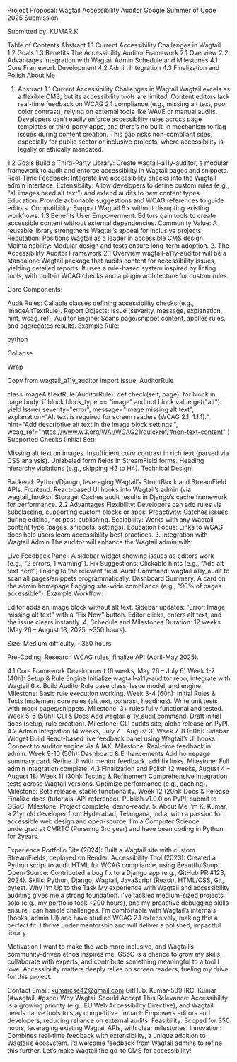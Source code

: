Project Proposal: Wagtail Accessibility Auditor
Google Summer of Code 2025 Submission

Submitted by: KUMAR.K

Table of Contents
Abstract
1.1 Current Accessibility Challenges in Wagtail
1.2 Goals
1.3 Benefits
The Accessibility Auditor Framework
2.1 Overview
2.2 Advantages
Integration with Wagtail Admin
Schedule and Milestones
4.1 Core Framework Development
4.2 Admin Integration
4.3 Finalization and Polish
About Me
1. Abstract
1.1 Current Accessibility Challenges in Wagtail
Wagtail excels as a flexible CMS, but its accessibility tools are limited. Content editors lack real-time feedback on WCAG 2.1 compliance (e.g., missing alt text, poor color contrast), relying on external tools like WAVE or manual audits. Developers can’t easily enforce accessibility rules across page templates or third-party apps, and there’s no built-in mechanism to flag issues during content creation. This gap risks non-compliant sites, especially for public sector or inclusive projects, where accessibility is legally or ethically mandated.

1.2 Goals
Build a Third-Party Library: Create wagtail-a11y-auditor, a modular framework to audit and enforce accessibility in Wagtail pages and snippets.
Real-Time Feedback: Integrate live accessibility checks into the Wagtail admin interface.
Extensibility: Allow developers to define custom rules (e.g., “all images need alt text”) and extend audits to new content types.
Education: Provide actionable suggestions and WCAG references to guide editors.
Compatibility: Support Wagtail 6.x without disrupting existing workflows.
1.3 Benefits
User Empowerment: Editors gain tools to create accessible content without external dependencies.
Community Value: A reusable library strengthens Wagtail’s appeal for inclusive projects.
Reputation: Positions Wagtail as a leader in accessible CMS design.
Maintainability: Modular design and tests ensure long-term adoption.
2. The Accessibility Auditor Framework
2.1 Overview
wagtail-a11y-auditor will be a standalone Wagtail package that audits content for accessibility issues, yielding detailed reports. It uses a rule-based system inspired by linting tools, with built-in WCAG checks and a plugin architecture for custom rules.

Core Components:

Audit Rules: Callable classes defining accessibility checks (e.g., ImageAltTextRule).
Report Objects: Issue (severity, message, explanation, hint, wcag_ref).
Auditor Engine: Scans page/snippet content, applies rules, and aggregates results.
Example Rule:

python

Collapse

Wrap

Copy
from wagtail_a11y_auditor import Issue, AuditorRule

class ImageAltTextRule(AuditorRule):
    def check(self, page):
        for block in page.body:
            if block.block_type == "image" and not block.value.get("alt"):
                yield Issue(
                    severity="error",
                    message="Image missing alt text",
                    explanation="Alt text is required for screen readers (WCAG 2.1, 1.1.1).",
                    hint="Add descriptive alt text in the image block settings.",
                    wcag_ref="https://www.w3.org/WAI/WCAG21/quickref/#non-text-content"
                )
Supported Checks (Initial Set):

Missing alt text on images.
Insufficient color contrast in rich text (parsed via CSS analysis).
Unlabeled form fields in StreamField forms.
Heading hierarchy violations (e.g., skipping H2 to H4).
Technical Design:

Backend: Python/Django, leveraging Wagtail’s StructBlock and StreamField APIs.
Frontend: React-based UI hooks into Wagtail’s admin (via wagtail_hooks).
Storage: Caches audit results in Django’s cache framework for performance.
2.2 Advantages
Flexibility: Developers can add rules via subclassing, supporting custom blocks or apps.
Proactivity: Catches issues during editing, not post-publishing.
Scalability: Works with any Wagtail content type (pages, snippets, settings).
Education Focus: Links to WCAG docs help users learn accessibility best practices.
3. Integration with Wagtail Admin
The auditor will enhance the Wagtail admin with:

Live Feedback Panel: A sidebar widget showing issues as editors work (e.g., “2 errors, 1 warning”).
Fix Suggestions: Clickable hints (e.g., “Add alt text here”) linking to the relevant field.
Audit Command: wagtail a11y_audit to scan all pages/snippets programmatically.
Dashboard Summary: A card on the admin homepage flagging site-wide compliance (e.g., “90% of pages accessible”).
Example Workflow:

Editor adds an image block without alt text.
Sidebar updates: “Error: Image missing alt text” with a “Fix Now” button.
Editor clicks, enters alt text, and the issue clears instantly.
4. Schedule and Milestones
Duration: 12 weeks (May 26 – August 18, 2025, ~350 hours).

Size: Medium difficulty, ~350 hours.

Pre-Coding: Research WCAG rules, finalize API (April-May 2025).

4.1 Core Framework Development (6 weeks, May 26 – July 6)
Week 1-2 (40h): Setup & Rule Engine
Initialize wagtail-a11y-auditor repo, integrate with Wagtail 6.x.
Build AuditorRule base class, Issue model, and engine.
Milestone: Basic rule execution working.
Week 3-4 (60h): Initial Rules & Tests
Implement core rules (alt text, contrast, headings).
Write unit tests with mock pages/snippets.
Milestone: 3+ rules fully functional and tested.
Week 5-6 (50h): CLI & Docs
Add wagtail a11y_audit command.
Draft initial docs (setup, rule creation).
Milestone: CLI audits site, alpha release on PyPI.
4.2 Admin Integration (4 weeks, July 7 – August 3)
Week 7-8 (60h): Sidebar Widget
Build React-based live feedback panel using Wagtail’s UI hooks.
Connect to auditor engine via AJAX.
Milestone: Real-time feedback in admin.
Week 9-10 (50h): Dashboard & Enhancements
Add homepage summary card.
Refine UI with mentor feedback, add fix links.
Milestone: Full admin integration complete.
4.3 Finalization and Polish (2 weeks, August 4 – August 18)
Week 11 (30h): Testing & Refinement
Comprehensive integration tests across Wagtail versions.
Optimize performance (e.g., caching).
Milestone: Beta release, stable functionality.
Week 12 (20h): Docs & Release
Finalize docs (tutorials, API reference).
Publish v1.0.0 on PyPI, submit to GSoC.
Milestone: Project complete, demo-ready.
5. About Me
I’m K. Kumar, a 21yr old developer from Hyderabad, Telangana, India, with a passion for accessible web design and open-source. I’m a Computer Science undergrad at CMRTC (Pursuing 3rd year) and have been coding in Python for 2years.

Experience
Portfolio Site (2024): Built a Wagtail site with custom StreamFields, deployed on Render.
Accessibility Tool (2023): Created a Python script to audit HTML for WCAG compliance, using BeautifulSoup.
Open-Source: Contributed a bug fix to a Django app (e.g., GitHub PR #123, 2024).
Skills: Python, Django, Wagtail, JavaScript (React), HTML/CSS, Git, pytest.
Why I’m Up to the Task
My experience with Wagtail and accessibility auditing gives me a strong foundation. I’ve tackled medium-sized projects solo (e.g., my portfolio took ~200 hours), and my proactive debugging skills ensure I can handle challenges. I’m comfortable with Wagtail’s internals (hooks, admin UI) and have studied WCAG 2.1 extensively, making this a perfect fit. I thrive under mentorship and will deliver a polished, impactful library.

Motivation
I want to make the web more inclusive, and Wagtail’s community-driven ethos inspires me. GSoC is a chance to grow my skills, collaborate with experts, and contribute something meaningful to a tool I love. Accessibility matters deeply relies on screen readers, fueling my drive for this project.

Contact
Email: kumarcse42@gmail.com
GitHub: Kumar-509
IRC: Kumar (#wagtail, #gsoc)
Why Wagtail Should Accept This
Relevance: Accessibility is a growing priority (e.g., EU Web Accessibility Directive), and Wagtail needs native tools to stay competitive.
Impact: Empowers editors and developers, reducing reliance on external audits.
Feasibility: Scoped for 350 hours, leveraging existing Wagtail APIs, with clear milestones.
Innovation: Combines real-time feedback with extensibility, a unique addition to Wagtail’s ecosystem.
I’d welcome feedback from Wagtail admins to refine this further. Let’s make Wagtail the go-to CMS for accessibility!